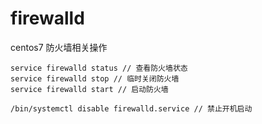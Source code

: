 # firewalld

centos7 防火墙相关操作

```
service firewalld status // 查看防火墙状态
service firewalld stop // 临时关闭防火墙
service firewalld start // 启动防火墙

/bin/systemctl disable firewalld.service // 禁止开机启动
```